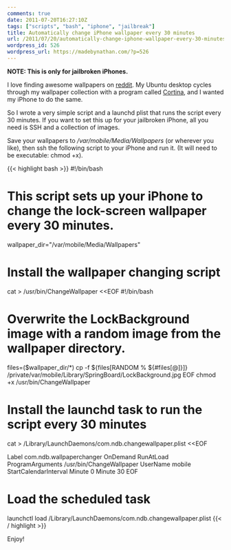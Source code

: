 ```yaml
---
comments: true
date: 2011-07-20T16:27:10Z
tags: ["scripts", "bash", "iphone", "jailbreak"]
title: Automatically change iPhone wallpaper every 30 minutes
url: /2011/07/20/automatically-change-iphone-wallpaper-every-30-minutes/
wordpress_id: 526
wordpress_url: https://madebynathan.com/?p=526
---
```


<b>NOTE: This is only for jailbroken iPhones.</b>

I love finding awesome wallpapers on <a href="https://www.reddit.com">reddit</a>. My Ubuntu desktop cycles through my wallpaper collection with a program called <a href="https://help.ubuntu.com/community/Cortina">Cortina</a>, and I wanted my iPhone to do the same.

So I wrote a very simple script and a launchd plist that runs the script every 30 minutes. If you want to set this up for your jailbroken iPhone, all you need is SSH and a collection of images.

Save your wallpapers to <em>/var/mobile/Media/Wallpapers</em> (or wherever you like), then ssh the following script to your iPhone and run it. (It will need to be executable: chmod +x).

{{< highlight bash >}}
#!/bin/bash
# This script sets up your iPhone to change the lock-screen wallpaper every 30 minutes.
wallpaper_dir="/var/mobile/Media/Wallpapers"

# Install the wallpaper changing script
cat > /usr/bin/ChangeWallpaper <<EOF
#!/bin/bash
# Overwrite the LockBackground image with a random image from the wallpaper directory.
files=($wallpaper_dir/*)
cp -f \${files[RANDOM % \${#files[@]}]} /private/var/mobile/Library/SpringBoard/LockBackground.jpg
EOF
chmod +x /usr/bin/ChangeWallpaper

# Install the launchd task to run the script every 30 minutes
cat > /Library/LaunchDaemons/com.ndb.changewallpaper.plist <<EOF
<?xml version="1.0" encoding="UTF-8"?>
<!DOCTYPE plist PUBLIC "-//Apple//DTD PLIST 1.0//EN" "https://www.apple.com/DTDs/PropertyList-1.0.dtd">
<plist version="1.0">
<dict>
<key>Label</key>
<string>com.ndb.wallpaperchanger</string>
<key>OnDemand</key>
<true/>
<key>RunAtLoad</key>
<false/>
<key>ProgramArguments</key>
<array>
<string>/usr/bin/ChangeWallpaper</string>
</array>
<key>UserName</key>
<string>mobile</string>
<key>StartCalendarInterval</key>
<array>
<dict>
<key>Minute</key>
<integer>0</integer>
</dict>
<dict>
<key>Minute</key>
<integer>30</integer>
</dict>
</array>
</dict>
</plist>
EOF

# Load the scheduled task
launchctl load /Library/LaunchDaemons/com.ndb.changewallpaper.plist
{{< / highlight >}}

Enjoy!

